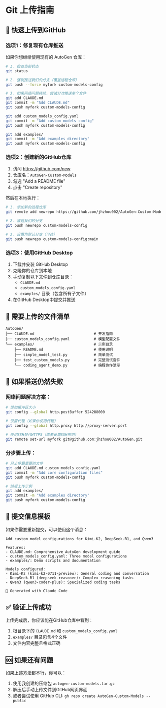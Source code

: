 # Git 上传指南

## 🚀 快速上传到GitHub

### 选项1：修复现有仓库推送

如果你想继续使用现有的 AutoGen 仓库：

```bash
# 1. 检查当前状态
git status

# 2. 强制推送我们的分支（覆盖远程仓库）
git push --force myfork custom-models-config

# 3. 如果网络问题持续，尝试分次推送单个文件
git add CLAUDE.md
git commit -m "Add CLAUDE.md"
git push myfork custom-models-config

git add custom_models_config.yaml  
git commit -m "Add custom models config"
git push myfork custom-models-config

git add examples/
git commit -m "Add examples directory"
git push myfork custom-models-config
```

### 选项2：创建新的GitHub仓库

1. 访问 https://github.com/new
2. 仓库名：`AutoGen-Custom-Models`
3. 勾选 "Add a README file"
4. 点击 "Create repository"

然后在本地执行：

```bash
# 1. 添加新的远程仓库
git remote add newrepo https://github.com/jhzhou002/AutoGen-Custom-Models.git

# 2. 推送我们的分支
git push newrepo custom-models-config

# 3. 设置为默认分支（可选）
git push newrepo custom-models-config:main
```

### 选项3：使用GitHub Desktop

1. 下载并安装 GitHub Desktop
2. 克隆你的仓库到本地
3. 手动复制以下文件到仓库目录：
   - `CLAUDE.md`
   - `custom_models_config.yaml`
   - `examples/` 目录（包含所有子文件）
4. 在GitHub Desktop中提交并推送

## 📁 需要上传的文件清单

```
AutoGen/
├── CLAUDE.md                           # 开发指南
├── custom_models_config.yaml           # 模型配置文件
└── examples/                           # 示例目录
    ├── README.md                       # 使用说明
    ├── simple_model_test.py            # 简单测试
    ├── test_custom_models.py           # 完整测试套件
    └── coding_agent_demo.py            # 编程协作演示
```

## 🔧 如果推送仍然失败

### 网络问题解决方案：

```bash
# 增加缓冲区大小
git config --global http.postBuffer 524288000

# 设置代理（如果你使用代理）
git config --global http.proxy http://proxy-server:port

# 使用SSH替代HTTPS（需要设置SSH密钥）
git remote set-url myfork git@github.com:jhzhou002/AutoGen.git
```

### 分步骤上传：

```bash
# 只上传最重要的文件
git add CLAUDE.md custom_models_config.yaml
git commit -m "Add core configuration files"
git push myfork custom-models-config

# 然后上传示例
git add examples/
git commit -m "Add examples directory" 
git push myfork custom-models-config
```

## 📝 提交信息模板

如果你需要重新提交，可以使用这个消息：

```
Add custom model configurations for Kimi-K2, DeepSeek-R1, and Qwen3

Features:
- CLAUDE.md: Comprehensive AutoGen development guide
- custom_models_config.yaml: Three model configurations
- examples/: Demo scripts and documentation

Models configured:
- Kimi-K2 (kimi-k2-0711-preview): General coding and conversation
- DeepSeek-R1 (deepseek-reasoner): Complex reasoning tasks  
- Qwen3 (qwen3-coder-plus): Specialized coding tasks

🤖 Generated with Claude Code
```

## ✅ 验证上传成功

上传完成后，你应该能在GitHub仓库中看到：

1. 根目录下的 `CLAUDE.md` 和 `custom_models_config.yaml`
2. `examples/` 目录包含4个文件
3. 文件内容完整且格式正确

## 🆘 如果还有问题

如果上述方法都不行，你可以：

1. 使用我创建的压缩包 `autogen-custom-models.tar.gz`
2. 解压后手动上传文件到GitHub网页界面
3. 或者尝试使用 GitHub CLI: `gh repo create AutoGen-Custom-Models --public`